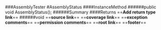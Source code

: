 ###AssemblyTester
#AssemblyStatus
####InstanceMethod
######public void AssemblyStatus();
######Summary
####Returns
==__Add return type link__==
######void
==__source link__==
==__coverage link__==
==__exception comments__==
==__permission comments__==
==__root link__==
==__footer__==
